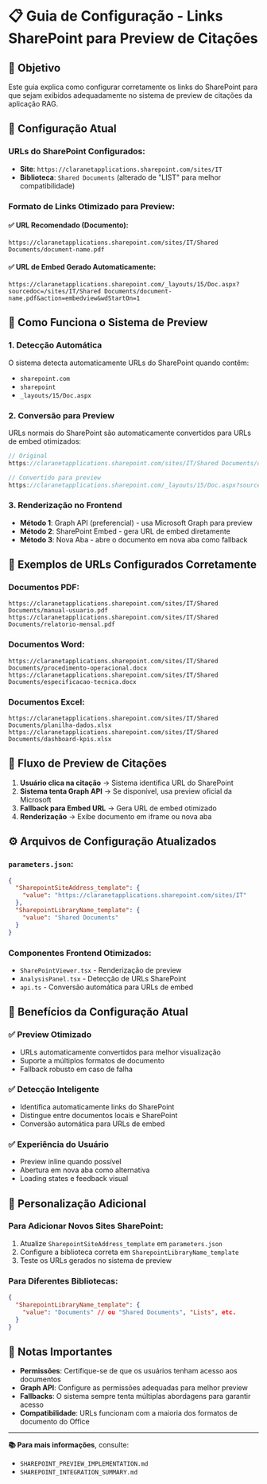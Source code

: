 # 📋 Guia de Configuração - Links SharePoint para Preview de Citações

## 🎯 Objetivo
Este guia explica como configurar corretamente os links do SharePoint para que sejam exibidos adequadamente no sistema de preview de citações da aplicação RAG.

## 🔧 Configuração Atual

### URLs do SharePoint Configurados:
- **Site**: `https://claranetapplications.sharepoint.com/sites/IT`
- **Biblioteca**: `Shared Documents` (alterado de "LIST" para melhor compatibilidade)

### Formato de Links Otimizado para Preview:

#### ✅ URL Recomendado (Documento):
```
https://claranetapplications.sharepoint.com/sites/IT/Shared Documents/document-name.pdf
```

#### ✅ URL de Embed Gerado Automaticamente:
```
https://claranetapplications.sharepoint.com/_layouts/15/Doc.aspx?sourcedoc=/sites/IT/Shared Documents/document-name.pdf&action=embedview&wdStartOn=1
```

## 🚀 Como Funciona o Sistema de Preview

### 1. **Detecção Automática**
O sistema detecta automaticamente URLs do SharePoint quando contêm:
- `sharepoint.com`
- `sharepoint`
- `_layouts/15/Doc.aspx`

### 2. **Conversão para Preview**
URLs normais do SharePoint são automaticamente convertidos para URLs de embed otimizados:
```javascript
// Original
https://claranetapplications.sharepoint.com/sites/IT/Shared Documents/doc.pdf

// Convertido para preview
https://claranetapplications.sharepoint.com/_layouts/15/Doc.aspx?sourcedoc=/sites/IT/Shared Documents/doc.pdf&action=embedview&wdStartOn=1
```

### 3. **Renderização no Frontend**
- **Método 1**: Graph API (preferencial) - usa Microsoft Graph para preview
- **Método 2**: SharePoint Embed - gera URL de embed diretamente
- **Método 3**: Nova Aba - abre o documento em nova aba como fallback

## 📝 Exemplos de URLs Configurados Corretamente

### Documentos PDF:
```
https://claranetapplications.sharepoint.com/sites/IT/Shared Documents/manual-usuario.pdf
https://claranetapplications.sharepoint.com/sites/IT/Shared Documents/relatorio-mensal.pdf
```

### Documentos Word:
```
https://claranetapplications.sharepoint.com/sites/IT/Shared Documents/procedimento-operacional.docx
https://claranetapplications.sharepoint.com/sites/IT/Shared Documents/especificacao-tecnica.docx
```

### Documentos Excel:
```
https://claranetapplications.sharepoint.com/sites/IT/Shared Documents/planilha-dados.xlsx
https://claranetapplications.sharepoint.com/sites/IT/Shared Documents/dashboard-kpis.xlsx
```

## 🔄 Fluxo de Preview de Citações

1. **Usuário clica na citação** → Sistema identifica URL do SharePoint
2. **Sistema tenta Graph API** → Se disponível, usa preview oficial da Microsoft
3. **Fallback para Embed URL** → Gera URL de embed otimizado
4. **Renderização** → Exibe documento em iframe ou nova aba

## ⚙️ Arquivos de Configuração Atualizados

### `parameters.json`:
```json
{
  "SharepointSiteAddress_template": {
    "value": "https://claranetapplications.sharepoint.com/sites/IT"
  },
  "SharepointLibraryName_template": {
    "value": "Shared Documents"
  }
}
```

### Componentes Frontend Otimizados:
- `SharePointViewer.tsx` - Renderização de preview
- `AnalysisPanel.tsx` - Detecção de URLs SharePoint
- `api.ts` - Conversão automática para URLs de embed

## 🎯 Benefícios da Configuração Atual

### ✅ **Preview Otimizado**
- URLs automaticamente convertidos para melhor visualização
- Suporte a múltiplos formatos de documento
- Fallback robusto em caso de falha

### ✅ **Detecção Inteligente**
- Identifica automaticamente links do SharePoint
- Distingue entre documentos locais e SharePoint
- Conversão automática para URLs de embed

### ✅ **Experiência do Usuário**
- Preview inline quando possível
- Abertura em nova aba como alternativa
- Loading states e feedback visual

## 🔧 Personalização Adicional

### Para Adicionar Novos Sites SharePoint:
1. Atualize `SharepointSiteAddress_template` em `parameters.json`
2. Configure a biblioteca correta em `SharepointLibraryName_template`
3. Teste os URLs gerados no sistema de preview

### Para Diferentes Bibliotecas:
```json
{
  "SharepointLibraryName_template": {
    "value": "Documents" // ou "Shared Documents", "Lists", etc.
  }
}
```

## 🚨 Notas Importantes

- **Permissões**: Certifique-se de que os usuários tenham acesso aos documentos
- **Graph API**: Configure as permissões adequadas para melhor preview
- **Fallbacks**: O sistema sempre tenta múltiplas abordagens para garantir acesso
- **Compatibilidade**: URLs funcionam com a maioria dos formatos de documento do Office

---

**📚 Para mais informações**, consulte:
- `SHAREPOINT_PREVIEW_IMPLEMENTATION.md`
- `SHAREPOINT_INTEGRATION_SUMMARY.md`